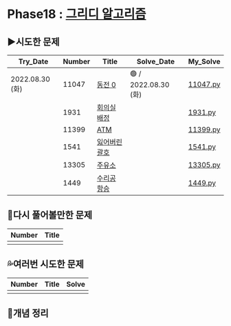 # Phase18 : [그리디 알고리즘](https://www.acmicpc.net/step/33)



## ▶️시도한 문제

| Try_Date        | Number | Title                                                        | Solve_Date           | My_Solve               |
| --------------- | ------ | ------------------------------------------------------------ | -------------------- | ---------------------- |
| 2022.08.30 (화) | 11047 | [동전 0](https://www.acmicpc.net/problem/11047) | 🟢 / 2022.08.30 (화) | [11047.py](./11047.py) |
|                 | 1931   | [회의실 배정](https://www.acmicpc.net/problem/1931)   |                     | [1931.py](./1931.py)   |
|                 | 11399  | [ATM](https://www.acmicpc.net/problem/11399)          |                     | [11399.py](./11399.py) |
|                 | 1541   | [잃어버린 괄호](https://www.acmicpc.net/problem/1541) |                     | [1541.py](./1541.py)   |
|                 | 13305  | [주유소](https://www.acmicpc.net/problem/13305)       |                     | [13305.py](./13305.py) |
|                 | 1449   | [수리공 항승](https://www.acmicpc.net/problem/1449)   |                     | [1449.py](./1449.py)   |



## 💫다시 풀어볼만한 문제

| Number | Title |
| ------ | ----- |
|        |       |



## 💦여러번 시도한 문제

| Number | Title | Solve |
| ------ | ----- | ----- |
|        |       |       |



## 📑개념 정리

```python

```
